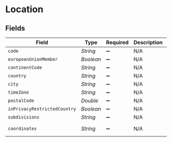 # Location


## Fields

| Field                        | Type                         | Required                     | Description                  | Example                      |
| ---------------------------- | ---------------------------- | ---------------------------- | ---------------------------- | ---------------------------- |
| `code`                       | *String*                     | :heavy_minus_sign:           | N/A                          | US                           |
| `europeanUnionMember`        | *Boolean*                    | :heavy_minus_sign:           | N/A                          |                              |
| `continentCode`              | *String*                     | :heavy_minus_sign:           | N/A                          | NA                           |
| `country`                    | *String*                     | :heavy_minus_sign:           | N/A                          | United States                |
| `city`                       | *String*                     | :heavy_minus_sign:           | N/A                          | Austin                       |
| `timeZone`                   | *String*                     | :heavy_minus_sign:           | N/A                          | America/Chicago              |
| `postalCode`                 | *Double*                     | :heavy_minus_sign:           | N/A                          | 78732                        |
| `inPrivacyRestrictedCountry` | *Boolean*                    | :heavy_minus_sign:           | N/A                          |                              |
| `subdivisions`               | *String*                     | :heavy_minus_sign:           | N/A                          | Texas                        |
| `coordinates`                | *String*                     | :heavy_minus_sign:           | N/A                          | 30.3768 -97.8935             |